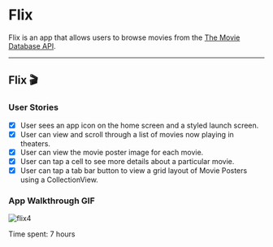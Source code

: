 # **Flix**

Flix is an app that allows users to browse movies from the [The Movie Database API](http://docs.themoviedb.apiary.io/#).

---

## Flix    🎬

### User Stories
- [x] User sees an app icon on the home screen and a styled launch screen.
- [x] User can view and scroll through a list of movies now playing in theaters.
- [x] User can view the movie poster image for each movie.
- [x] User can tap a cell to see more details about a particular movie.
- [x] User can tap a tab bar button to view a grid layout of Movie Posters using a CollectionView.

### App Walkthrough GIF
![flix4](https://user-images.githubusercontent.com/49815957/93291640-a05ddf00-f7b1-11ea-8b7d-868493acd757.gif)


Time spent: 7 hours
